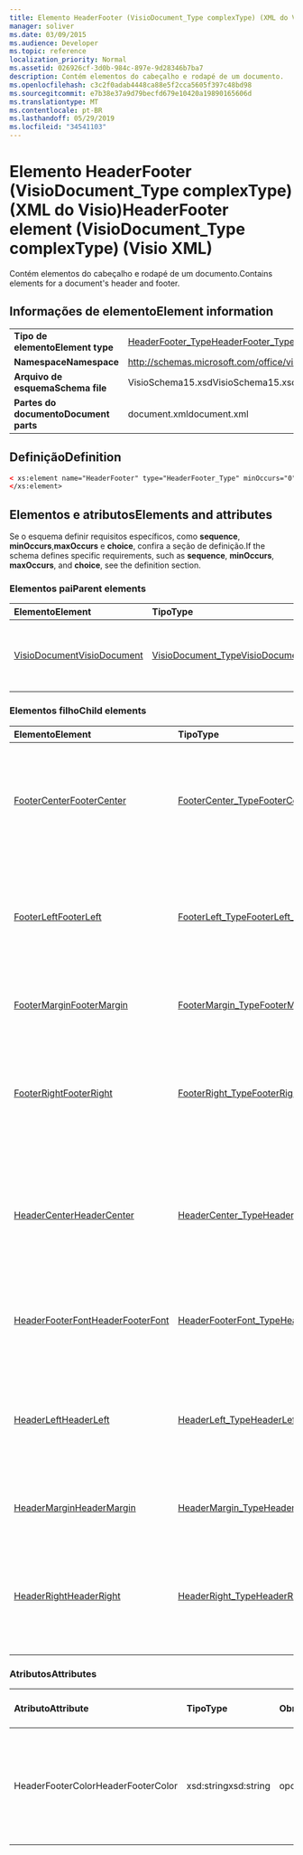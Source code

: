 ```yaml
---
title: Elemento HeaderFooter (VisioDocument_Type complexType) (XML do Visio)
manager: soliver
ms.date: 03/09/2015
ms.audience: Developer
ms.topic: reference
localization_priority: Normal
ms.assetid: 026926cf-3d0b-984c-897e-9d28346b7ba7
description: Contém elementos do cabeçalho e rodapé de um documento.
ms.openlocfilehash: c3c2f0adab4448ca88e5f2cca5605f397c48bd98
ms.sourcegitcommit: e7b38e37a9d79becfd679e10420a19890165606d
ms.translationtype: MT
ms.contentlocale: pt-BR
ms.lasthandoff: 05/29/2019
ms.locfileid: "34541103"
---
```

# <a name="headerfooter-element-visiodocumenttype-complextype-visio-xml"></a><span data-ttu-id="07da6-103">Elemento HeaderFooter (VisioDocument_Type complexType) (XML do Visio)</span><span class="sxs-lookup"><span data-stu-id="07da6-103">HeaderFooter element (VisioDocument_Type complexType) (Visio XML)</span></span>

<span data-ttu-id="07da6-104">Contém elementos do cabeçalho e rodapé de um documento.</span><span class="sxs-lookup"><span data-stu-id="07da6-104">Contains elements for a document's header and footer.</span></span>
  
## <a name="element-information"></a><span data-ttu-id="07da6-105">Informações de elemento</span><span class="sxs-lookup"><span data-stu-id="07da6-105">Element information</span></span>

|||
|:-----|:-----|
|<span data-ttu-id="07da6-106">**Tipo de elemento**</span><span class="sxs-lookup"><span data-stu-id="07da6-106">**Element type**</span></span> <br/> |[<span data-ttu-id="07da6-107">HeaderFooter_Type</span><span class="sxs-lookup"><span data-stu-id="07da6-107">HeaderFooter_Type</span></span>](headerfooter_type-complextypevisio-xml.md) <br/> |
|<span data-ttu-id="07da6-108">**Namespace**</span><span class="sxs-lookup"><span data-stu-id="07da6-108">**Namespace**</span></span> <br/> |http://schemas.microsoft.com/office/visio/2012/main  <br/> |
|<span data-ttu-id="07da6-109">**Arquivo de esquema**</span><span class="sxs-lookup"><span data-stu-id="07da6-109">**Schema file**</span></span> <br/> |<span data-ttu-id="07da6-110">VisioSchema15.xsd</span><span class="sxs-lookup"><span data-stu-id="07da6-110">VisioSchema15.xsd</span></span>  <br/> |
|<span data-ttu-id="07da6-111">**Partes do documento**</span><span class="sxs-lookup"><span data-stu-id="07da6-111">**Document parts**</span></span> <br/> |<span data-ttu-id="07da6-112">document.xml</span><span class="sxs-lookup"><span data-stu-id="07da6-112">document.xml</span></span>  <br/> |
   
## <a name="definition"></a><span data-ttu-id="07da6-113">Definição</span><span class="sxs-lookup"><span data-stu-id="07da6-113">Definition</span></span>

```XML
< xs:element name="HeaderFooter" type="HeaderFooter_Type" minOccurs="0" maxOccurs="1" >
</xs:element>
```

## <a name="elements-and-attributes"></a><span data-ttu-id="07da6-114">Elementos e atributos</span><span class="sxs-lookup"><span data-stu-id="07da6-114">Elements and attributes</span></span>

<span data-ttu-id="07da6-115">Se o esquema definir requisitos específicos, como **sequence**, **minOccurs**,**maxOccurs** e **choice**, confira a seção de definição.</span><span class="sxs-lookup"><span data-stu-id="07da6-115">If the schema defines specific requirements, such as **sequence**, **minOccurs**, **maxOccurs**, and **choice**, see the definition section.</span></span> 
  
### <a name="parent-elements"></a><span data-ttu-id="07da6-116">Elementos pai</span><span class="sxs-lookup"><span data-stu-id="07da6-116">Parent elements</span></span>

|<span data-ttu-id="07da6-117">**Elemento**</span><span class="sxs-lookup"><span data-stu-id="07da6-117">**Element**</span></span>|<span data-ttu-id="07da6-118">**Tipo**</span><span class="sxs-lookup"><span data-stu-id="07da6-118">**Type**</span></span>|<span data-ttu-id="07da6-119">**Descrição**</span><span class="sxs-lookup"><span data-stu-id="07da6-119">**Description**</span></span>|
|:-----|:-----|:-----|
|[<span data-ttu-id="07da6-120">VisioDocument</span><span class="sxs-lookup"><span data-stu-id="07da6-120">VisioDocument</span></span>](visiodocument-elementvisio-xml.md) <br/> |[<span data-ttu-id="07da6-121">VisioDocument_Type</span><span class="sxs-lookup"><span data-stu-id="07da6-121">VisioDocument_Type</span></span>](visiodocument_type-complextypevisio-xml.md) <br/> |<span data-ttu-id="07da6-122">O elemento raiz de um documento do Microsoft Visio.</span><span class="sxs-lookup"><span data-stu-id="07da6-122">The root element of a Microsoft Visio document.</span></span>  <br/> |
   
### <a name="child-elements"></a><span data-ttu-id="07da6-123">Elementos filho</span><span class="sxs-lookup"><span data-stu-id="07da6-123">Child elements</span></span>

|<span data-ttu-id="07da6-124">**Elemento**</span><span class="sxs-lookup"><span data-stu-id="07da6-124">**Element**</span></span>|<span data-ttu-id="07da6-125">**Tipo**</span><span class="sxs-lookup"><span data-stu-id="07da6-125">**Type**</span></span>|<span data-ttu-id="07da6-126">**Descrição**</span><span class="sxs-lookup"><span data-stu-id="07da6-126">**Description**</span></span>|
|:-----|:-----|:-----|
|[<span data-ttu-id="07da6-127">FooterCenter</span><span class="sxs-lookup"><span data-stu-id="07da6-127">FooterCenter</span></span>](footercenter-element-headerfooter_type-complextypevisio-xml.md) <br/> |[<span data-ttu-id="07da6-128">FooterCenter_Type</span><span class="sxs-lookup"><span data-stu-id="07da6-128">FooterCenter_Type</span></span>](footercenter_type-complextypevisio-xml.md) <br/> |<span data-ttu-id="07da6-129">Contém a cadeia de caracteres de texto que aparece na parte central do rodapé de um documento.</span><span class="sxs-lookup"><span data-stu-id="07da6-129">Contains the text string that appears in the center portion of a document's footer.</span></span>  <br/> |
|[<span data-ttu-id="07da6-130">FooterLeft</span><span class="sxs-lookup"><span data-stu-id="07da6-130">FooterLeft</span></span>](footerleft-element-headerfooter_type-complextypevisio-xml.md) <br/> |[<span data-ttu-id="07da6-131">FooterLeft_Type</span><span class="sxs-lookup"><span data-stu-id="07da6-131">FooterLeft_Type</span></span>](footerleft_type-complextypevisio-xml.md) <br/> |<span data-ttu-id="07da6-132">Contém a cadeia de caracteres de texto que aparece na parte esquerda do rodapé de um documento.</span><span class="sxs-lookup"><span data-stu-id="07da6-132">Contains the text string that appears in the left portion of a document's footer.</span></span>  <br/> |
|[<span data-ttu-id="07da6-133">FooterMargin</span><span class="sxs-lookup"><span data-stu-id="07da6-133">FooterMargin</span></span>](footermargin-element-headerfooter_type-complextypevisio-xml.md) <br/> |[<span data-ttu-id="07da6-134">FooterMargin_Type</span><span class="sxs-lookup"><span data-stu-id="07da6-134">FooterMargin_Type</span></span>](footermargin_type-complextypevisio-xml.md) <br/> |<span data-ttu-id="07da6-135">Especifica a margem do rodapé de um documento.</span><span class="sxs-lookup"><span data-stu-id="07da6-135">Specifies the margin of a document's footer.</span></span>  <br/> |
|[<span data-ttu-id="07da6-136">FooterRight</span><span class="sxs-lookup"><span data-stu-id="07da6-136">FooterRight</span></span>](footerright-element-headerfooter_type-complextypevisio-xml.md) <br/> |[<span data-ttu-id="07da6-137">FooterRight_Type</span><span class="sxs-lookup"><span data-stu-id="07da6-137">FooterRight_Type</span></span>](footerright_type-complextypevisio-xml.md) <br/> |<span data-ttu-id="07da6-138">Contém a cadeia de caracteres de texto que aparece na parte direita do rodapé de um documento.</span><span class="sxs-lookup"><span data-stu-id="07da6-138">Contains the text string that appears in the right portion of a document's footer.</span></span>  <br/> |
|[<span data-ttu-id="07da6-139">HeaderCenter</span><span class="sxs-lookup"><span data-stu-id="07da6-139">HeaderCenter</span></span>](headercenter-element-headerfooter_type-complextypevisio-xml.md) <br/> |[<span data-ttu-id="07da6-140">HeaderCenter_Type</span><span class="sxs-lookup"><span data-stu-id="07da6-140">HeaderCenter_Type</span></span>](headercenter_type-complextypevisio-xml.md) <br/> |<span data-ttu-id="07da6-141">Obtém ou define a sequência de caracteres de texto que é exibida na parte central do cabeçalho de um documento.</span><span class="sxs-lookup"><span data-stu-id="07da6-141">Contains the text string that appears in the center portion of a document's header.</span></span>  <br/> |
|[<span data-ttu-id="07da6-142">HeaderFooterFont</span><span class="sxs-lookup"><span data-stu-id="07da6-142">HeaderFooterFont</span></span>](headerfooterfont-element-headerfooter_type-complextypevisio-xml.md) <br/> |[<span data-ttu-id="07da6-143">HeaderFooterFont_Type</span><span class="sxs-lookup"><span data-stu-id="07da6-143">HeaderFooterFont_Type</span></span>](headerfooterfont_type-complextypevisio-xml.md) <br/> |<span data-ttu-id="07da6-144">Especifica a fonte utilizada no texto do cabeçalho e do rodapé.</span><span class="sxs-lookup"><span data-stu-id="07da6-144">Specifies the font used for the header and footer text.</span></span>  <br/> |
|[<span data-ttu-id="07da6-145">HeaderLeft</span><span class="sxs-lookup"><span data-stu-id="07da6-145">HeaderLeft</span></span>](headerleft-element-headerfooter_type-complextypevisio-xml.md) <br/> |[<span data-ttu-id="07da6-146">HeaderLeft_Type</span><span class="sxs-lookup"><span data-stu-id="07da6-146">HeaderLeft_Type</span></span>](headerleft_type-complextypevisio-xml.md) <br/> |<span data-ttu-id="07da6-147">Contém a cadeia de caracteres de texto que aparece na parte esquerda do cabeçalho de um documento.</span><span class="sxs-lookup"><span data-stu-id="07da6-147">Contains the text string that appears in the left portion of a document's header.</span></span>  <br/> |
|[<span data-ttu-id="07da6-148">HeaderMargin</span><span class="sxs-lookup"><span data-stu-id="07da6-148">HeaderMargin</span></span>](headermargin-element-headerfooter_type-complextypevisio-xml.md) <br/> |[<span data-ttu-id="07da6-149">HeaderMargin_Type</span><span class="sxs-lookup"><span data-stu-id="07da6-149">HeaderMargin_Type</span></span>](headermargin_type-complextypevisio-xml.md) <br/> |<span data-ttu-id="07da6-150">Especifica a margem do cabeçalho de um documento.</span><span class="sxs-lookup"><span data-stu-id="07da6-150">Specifies the margin of a document's header.</span></span>  <br/> |
|[<span data-ttu-id="07da6-151">HeaderRight</span><span class="sxs-lookup"><span data-stu-id="07da6-151">HeaderRight</span></span>](headerright-element-headerfooter_type-complextypevisio-xml.md) <br/> |[<span data-ttu-id="07da6-152">HeaderRight_Type</span><span class="sxs-lookup"><span data-stu-id="07da6-152">HeaderRight_Type</span></span>](headerright_type-complextypevisio-xml.md) <br/> |<span data-ttu-id="07da6-153">Contém a cadeia de caracteres de texto que aparece na parte direita do cabeçalho de um documento.</span><span class="sxs-lookup"><span data-stu-id="07da6-153">Contains the text string that appears in the right portion of a document's header.</span></span>  <br/> |
   
### <a name="attributes"></a><span data-ttu-id="07da6-154">Atributos</span><span class="sxs-lookup"><span data-stu-id="07da6-154">Attributes</span></span>

|<span data-ttu-id="07da6-155">**Atributo**</span><span class="sxs-lookup"><span data-stu-id="07da6-155">**Attribute**</span></span>|<span data-ttu-id="07da6-156">**Tipo**</span><span class="sxs-lookup"><span data-stu-id="07da6-156">**Type**</span></span>|<span data-ttu-id="07da6-157">**Obrigatório**</span><span class="sxs-lookup"><span data-stu-id="07da6-157">**Required**</span></span>|<span data-ttu-id="07da6-158">**Descrição**</span><span class="sxs-lookup"><span data-stu-id="07da6-158">**Description**</span></span>|<span data-ttu-id="07da6-159">**Valores possíveis**</span><span class="sxs-lookup"><span data-stu-id="07da6-159">**Possible values**</span></span>|
|:-----|:-----|:-----|:-----|:-----|
|<span data-ttu-id="07da6-160">HeaderFooterColor</span><span class="sxs-lookup"><span data-stu-id="07da6-160">HeaderFooterColor</span></span>  <br/> |<span data-ttu-id="07da6-161">xsd:string</span><span class="sxs-lookup"><span data-stu-id="07da6-161">xsd:string</span></span>  <br/> |<span data-ttu-id="07da6-162">opcional</span><span class="sxs-lookup"><span data-stu-id="07da6-162">optional</span></span>  <br/> |<span data-ttu-id="07da6-163">O valor RGB da cor do texto do cabeçalho e rodapé em notação hexadecimal; por exemplo, #rrggbb.</span><span class="sxs-lookup"><span data-stu-id="07da6-163">The RGB value of the text color for the header and footer in hexadecimal notation; for example, #rrggbb.</span></span>  <br/> |<span data-ttu-id="07da6-164">Valores do tipo xsd:string.</span><span class="sxs-lookup"><span data-stu-id="07da6-164">Values of the xsd:string type.</span></span>  <br/> |
   

